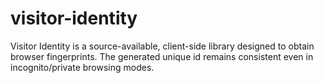 # visitor-identity
Visitor Identity is a source-available, client-side library designed to obtain browser fingerprints. The generated unique id remains consistent even in incognito/private browsing modes.
